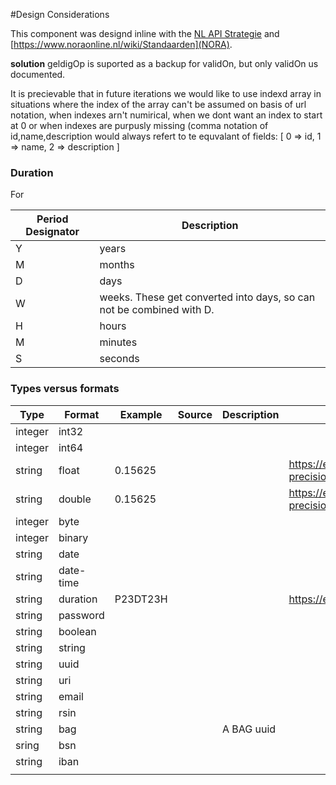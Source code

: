 #Design Considerations

This component was designd inline with the [NL API Strategie](https://docs.geostandaarden.nl/api/API-Strategie) and [https://www.noraonline.nl/wiki/Standaarden](NORA).


__solution__
geldigOp is suported as a backup for validOn, but only validOn us documented.


It is precievable that in future iterations we would like to use indexd array in situations where the index of the array can't be assumed on basis of url notation, when indexes arn't numirical, when we dont want an index to start at 0 or when indexes are purpusly missing (comma notation of id,name,description would always refert to te equvalant of fields: [
  0 => id,
  1 => name,
  2 => description
]


### Duration
For

| Period Designator | Description                                                          |
|-------------------|----------------------------------------------------------------------|
| Y                 | years                                                                |
| M                 | months                                                               |
| D                 | days                                                                 |
| W                 | weeks. These get converted into days, so can not be combined with D. |
| H                 | hours                                                                |
| M                 | minutes                                                              |
| S                 | seconds                                                              |

### Types versus formats

| Type    | Format    | Example  | Source | Description | Documantation                                                        |
|---------|-----------|----------|--------|-------------|----------------------------------------------------------------------|
| integer | int32     |          |        |             |                                                                      |
| integer | int64     |          |        |             |                                                                      |
| string  | float     | 0.15625  |        |             | https://en.wikipedia.org/wiki/Single-precision_floating-point_format |
| string  | double    | 0.15625  |        |             | https://en.wikipedia.org/wiki/Double-precision_floating-point_format |
| integer | byte      |          |        |             |                                                                      |
| integer | binary    |          |        |             |                                                                      |
| string  | date      |          |        |             |                                                                      |
| string  | date-time |          |        |             |                                                                      |
| string  | duration  | P23DT23H |        |             | https://en.wikipedia.org/wiki/ISO_8601#Durations                     |
| string  | password  |          |        |             |                                                                      |
| string  | boolean   |          |        |             |                                                                      |
| string  | string    |          |        |             |                                                                      |
| string  | uuid      |          |        |             |                                                                      |
| string  | uri       |          |        |             |                                                                      |
| string  | email     |          |        |             |                                                                      |
| string  | rsin      |          |        |             |                                                                      |
| string  | bag       |          |        | A BAG uuid  |                                                                      |
| sring   | bsn       |          |        |             |                                                                      |
| string  | iban      |          |        |             |                                                                      |
|         |           |          |        |             |                                                                      | 